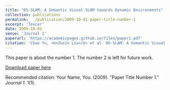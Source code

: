 ```yaml
---
title: "DS-SLAM: A Semantic Visual SLAM towards Dynamic Environments"
collection: publications
permalink:   /publication/2009-10-01-paper-title-number-1
excerpt: 'Texcer'
date: 2009-10-01
venue: 'Journal 1'
paperurl: 'https://academicpages.github.io/files/paper1.pdf'
citation: 'Chao Yu, <b>Zuxin Liu</b> et al. DS-SLAM: A Semantic Visual SLAM towards Dynamic Environments[C], <i> 2018 IEEE/RSJ International Conference on Intelligent Robots and Systems (IROS).</i>'
---
```

This paper is about the number 1. The number 2 is left for future work.

[Download paper here](https://academicpages.github.io/files/paper1.pdf)

Recommended citation: Your Name, You. (2009). "Paper Title Number 1." <i>Journal 1</i>. 1(1).
